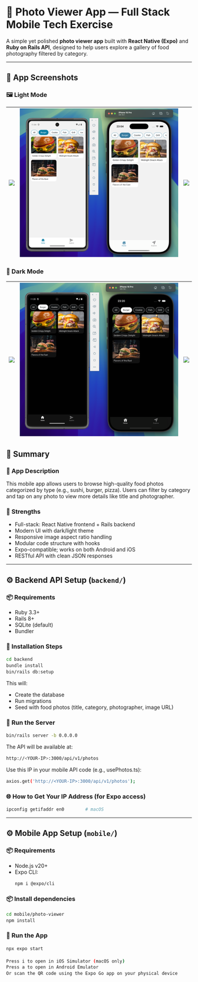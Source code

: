 # 📸 Photo Viewer App — Full Stack Mobile Tech Exercise

A simple yet polished **photo viewer app** built with **React Native (Expo)** and **Ruby on Rails API**, designed to help users explore a gallery of food photography filtered by category.

---

## 📱 App Screenshots

### 🖼️ Light Mode

| ![](./images/light-1.png) | ![](./images/light-2.png) | ![](./images/light-3.png) |
|---------------------------|---------------------------|---------------------------|

### 🌙 Dark Mode

| ![](./images/dark-1.png) | ![](./images/dark-2.png) | ![](./images/dark-3.png) |
|--------------------------|--------------------------|--------------------------|


## 🧠 Summary

### 📱 App Description
This mobile app allows users to browse high-quality food photos categorized by type (e.g., sushi, burger, pizza). Users can filter by category and tap on any photo to view more details like title and photographer.

### 💪 Strengths
- Full-stack: React Native frontend + Rails backend
- Modern UI with dark/light theme
- Responsive image aspect ratio handling
- Modular code structure with hooks
- Expo-compatible; works on both Android and iOS
- RESTful API with clean JSON responses

---

## ⚙️ Backend API Setup (`backend/`)

### 📦 Requirements
- Ruby 3.3+
- Rails 8+
- SQLite (default)
- Bundler

### 🔧 Installation Steps

```bash
cd backend
bundle install
bin/rails db:setup
```

This will:
- Create the database
- Run migrations
- Seed with food photos (title, category, photographer, image URL)

### 🚀 Run the Server
```bash
bin/rails server -b 0.0.0.0
```

The API will be available at:
```bash
http://<YOUR-IP>:3000/api/v1/photos
```

Use this IP in your mobile API code (e.g., usePhotos.ts):
```bash
axios.get('http://<YOUR-IP>:3000/api/v1/photos');
```

### 🌐 How to Get Your IP Address (for Expo access)
```bash
ipconfig getifaddr en0        # macOS
```

---

## ⚙️ Mobile App Setup (`mobile/`)

### 📦 Requirements

- Node.js v20+
- Expo CLI:
  ```bash
  npm i @expo/cli
  ```

### 📦 Install dependencies

```bash
cd mobile/photo-viewer
npm install
```

### 🚀 Run the App

```bash
npx expo start

Press i to open in iOS Simulator (macOS only)
Press a to open in Android Emulator
Or scan the QR code using the Expo Go app on your physical device
```
